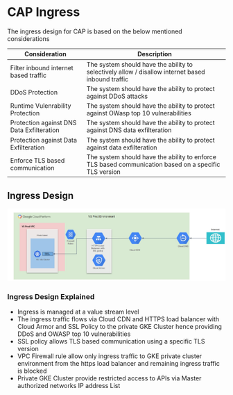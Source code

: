 # CAP Ingress

The ingress design for CAP is based on the below mentioned considerations



Consideration | Description
------------- | -----------
Filter inbound internet based traffic | The system should have the ability to selectively allow / disallow internet based inbound traffic
DDoS Protection | The system should have the ability to protect against DDoS attacks
Runtime Vulenrability Protection | The system should have the ability to protect against OWasp top 10 vulnerabilities
Protection against DNS Data Exfilteration | The system should have the ability to protect against DNS data exfilteration
Protection against Data Exfilteration | The system should have the ability to protect against data exfilteration
Enforce TLS based communication | The system should have the ability to enforce TLS based communication based on a specific TLS version



## Ingress Design

![CAP ingress design](images/cap_ingress.jpg)



### Ingress Design Explained

* Ingress is managed at a value stream level
* The ingress traffic flows via Cloud CDN and HTTPS load balancer with Cloud Armor and SSL Policy to the private GKE Cluster hence providing  DDoS and OWASP top 10 vulnerabilities
* SSL policy allows TLS based communication using a specific TLS version
* VPC Firewall rule allow only ingress traffic to GKE private cluster environment from the https load balancer and remaining ingress traffic is blocked
* Private GKE Cluster provide restricted access to APIs via Master authorized networks IP address List
